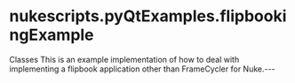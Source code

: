 # nukescripts.pyQtExamples.flipbookingExample
Classes  This is an example implementation of how to deal with implementing a flipbook application other than FrameCycler for Nuke.---